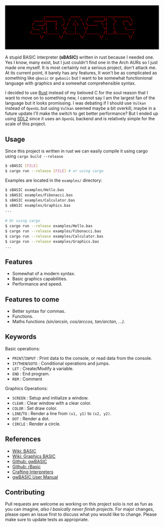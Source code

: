 ![logo](https://raw.githubusercontent.com/hh-Naram/sBASIC/master/Branding/Logo.png)

A stupid BASIC interpreter **(sBASIC)** written in rust because I needed one. Yes I know, many exist, but I just couldn't find one in the Arch AURs so I just made one myself. It is most certainly not a serious project, don't attack me. At its current point, it barely has any features, It won't be as complicated as something like `qbasic` or `gwbasic` but I want to be somewhat functionional language with graphics and a somewhat comprehensible syntax.

I decided to use [Rust](https://rust-lang.org) instead of my beloved C for the soul reason that I want to move on to something new, I cannot say I am the largest fan of the language but it looks promissing. I was debating if I should use `Vulkan` instead of `OpenGL` but using `Vulkan` seemed maybe a bit overkill, maybe in a future update I'll make the switch to get better performance? But I ended up using [SDL2](https://www.libsdl.org/) since it uses an `OpenGL` backend and is relatively simple for the scale of this project.

## Usage
Since this project is written in rust we can easily compile it using cargo using `cargo build --release`
```sh
$ sBASIC [FILE]
$ cargo run --release [FILE] # or using cargo
```
Examples are located in the `examples/` directory:
```sh
$ sBASIC examples/Hello.bas
$ sBASIC examples/Fibonacci.bas
$ sBASIC examples/Calculator.bas
$ sBASIC examples/Graphics.bas
...

# Or using cargo 
$ cargo run --release examples/Hello.bas
$ cargo run --release examples/Fibonacci.bas
$ cargo run --release examples/Calculator.bas
$ cargo run --release examples/Graphics.bas
...
```

## Features
- Somewhat of a modern syntax.
- Basic graphics capabilities.
- Performance and speed.

## Features to come
- Better syntax for commas.
- Functions.
- Maths functions _(sin/arcsin, cos/arccos, tan/arctan, ...)_.

## Keywords
Basic operations:
- `PRINT`/`INPUT` : Print data to the console, or read data from the console.
- `IF`/`THEN`/`GOTO` : Conditional operations and jumps.
- `LET` : Create/Modify a variable.
- `END` : End program.
- `REM` : Comment

Graphics Operations:
- `SCREEN` : Setup and initialize a window.
- `CLEAR` : Clear window with a clear color.
- `COLOR` : Set draw color.
- `LINE`/`TO` : Render a line from `(x1, y1)` to `(x2, y2)`.
- `DOT` : Render a dot.
- `CIRCLE` : Render a circle.

## References
- [Wiki: BASIC](https://en.wikipedia.org/wiki/BASIC)
- [Wiki: Graphics BASIC](https://en.wikipedia.org/wiki/Graphics_BASIC)
- [Github: gwBASIC](https://github.com/microsoft/GW-BASIC)
- [Github: rBasic](https://github.com/travisbhartwell/rbasic)
- [Crafting Interpreters](https://craftinginterpreters.com/)
- [gwBASIC User Manual](http://www.antonis.de/qbebooks/gwbasman/)

## Contributing
Pull requests are welcome as working on this project solo is not as fun as you can imagine, _also I basically never finish projects_. For major changes, please open an issue first to discuss what you would like to change.
Please make sure to update tests as appropriate.
